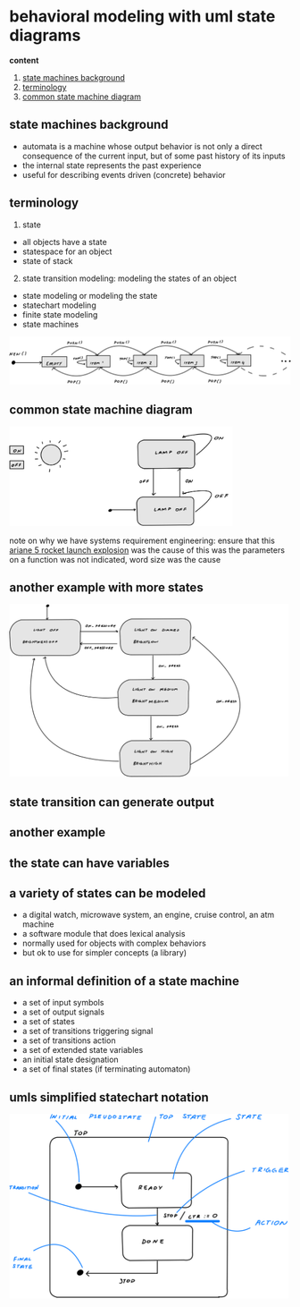 # behavioral modeling with uml state diagrams

**content**

1.  [state machines background](#state-machines-background)
2.  [terminology](#terminology)
3.  [common state machine diagram](#common-state-machine-diagram)

## state machines background

-  automata is a machine whose output behavior is not only a direct consequence of the current input, but of some past history of its inputs
-  the internal state represents the past experience
-  useful for describing events driven (concrete) behavior

## terminology

1.  state
-  all objects have a state
-  statespace for an object
-  state of stack

2.  state transition modeling:  modeling the states of an object
-  state modeling or modeling the state
-  statechart modeling
-  finite state modeling
-  state machines

<img src="./model.png"> <br>

##  common state machine diagram

<img src="./example-0.png" width="400px"> <br>

note on why we have systems requirement engineering:  ensure that this [ariane 5 rocket launch explosion](https://www.youtube.com/watch?v=PK_yguLapgA) was the cause of this was the parameters on a function was not indicated, word size was the cause

##  another example with more states

<img src="./example-1.png" width="500px"> <br>

##  state transition can generate output

##  another example

##  the state can have variables

## a variety of states can be modeled

-  a digital watch, microwave system, an engine, cruise control, an atm machine
-  a software module that does lexical analysis
-  normally used for objects with complex behaviors
-  but ok to use for simpler concepts (a library)

##  an informal definition of a state machine

-  a set of input symbols
-  a set of output signals
-  a set of states
-  a set of transitions triggering signal
-  a set of transitions action
-  a set of extended state variables
-  an initial state designation
-  a set of final states (if terminating automaton)

## umls simplified statechart notation

<img src="./example-2.png" width="500px"> <br>





